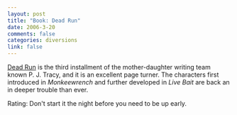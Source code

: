 ```yaml
--- 
layout: post
title: "Book: Dead Run"
date: 2006-3-20
comments: false
categories: diversions
link: false
---
```

<a href="http://www.amazon.com/gp/product/0399152466/sr=8-1/qid=1142907636/ref=pd_bbs_1/102-4059107-2263315?%5Fencoding=UTF8" title="Dead Run">Dead Run</a> is the third installment of the mother-daughter writing team known P. J. Tracy, and it is an excellent page turner. The characters first introduced in <i>Monkeewrench</i> and further developed in <i>Live Bait</i> are back an in deeper trouble than ever.

Rating: Don't start it the night before you need to be up early.
